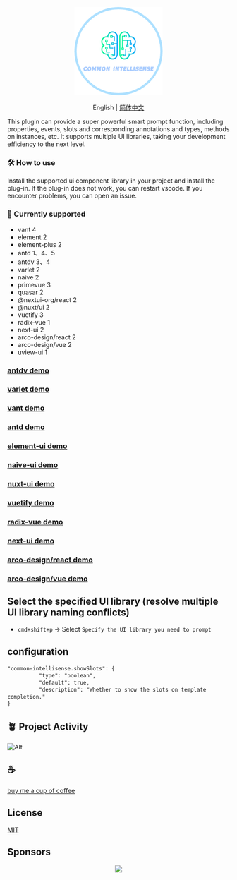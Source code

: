 <p align="center">
<img height="200" src="./assets/kv.png" alt="common-intellisense">
</p>
<p align="center"> English | <a href="https://github.com/Simon-He95/vscode-common-intellisense/blob/main/README_zh.md">简体中文</a></p>

This plugin can provide a super powerful smart prompt function, including properties, events, slots and corresponding annotations and types, methods on instances, etc. It supports multiple UI libraries, taking your development efficiency to the next level.

### 🛠️️ How to use
Install the supported ui component library in your project and install the plug-in. If the plug-in does not work, you can restart vscode. If you encounter problems, you can open an issue.

### 🍬 Currently supported
- vant 4
- element 2
- element-plus 2
- antd 1、4、5
- antdv 3、4
- varlet 2
- naive 2
- primevue 3
- quasar 2
- @nextui-org/react 2
- @nuxt/ui 2
- vuetify 3
- radix-vue 1
- next-ui 2
- arco-design/react 2
- arco-design/vue 2
- uview-ui 1

### [antdv demo](assets/antdv.gif)

### [varlet demo](assets/varlet.gif)

### [vant demo](assets/vant.gif)

### [antd demo](assets/antd.gif)

### [element-ui demo](assets/element.gif)

### [naive-ui demo](assets/naive.gif)

### [nuxt-ui demo](assets/nuxt-ui.gif)

### [vuetify demo](assets/vuetify.gif)

### [radix-vue demo](assets/radix-vue.gif)

### [next-ui demo](assets/next-ui.gif)

### [arco-design/react demo](assets/arco-design.gif)

### [arco-design/vue demo](assets/acro-design-vue.gif)

## Select the specified UI library (resolve multiple UI library naming conflicts)

- `cmd+shift+p` -> Select `Specify the UI library you need to prompt`

## configuration
```
"common-intellisense.showSlots": {
          "type": "boolean",
          "default": true,
          "description": "Whether to show the slots on template completion."
}
```

## 🪴 Project Activity

![Alt](https://repobeats.axiom.co/api/embed/f10c064d5ec1d5f2ad1d829a00625ed361812bfd.svg "Repobeats analytics image")

## :coffee:

[buy me a cup of coffee](https://github.com/Simon-He95/sponsor)

## License

[MIT](./license)


## Sponsors

<p align="center">
  <a href="https://cdn.jsdelivr.net/gh/Simon-He95/sponsor@main/sponsors.svg">
    <img src="https://cdn.jsdelivr.net/gh/Simon-He95/sponsor@main/sponsors.png"/>
  </a>
</p>
